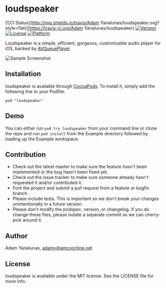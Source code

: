 # loudspeaker

[![CI Status](http://img.shields.io/travis/Adam Yanalunas/loudspeaker.svg?style=flat)](https://travis-ci.org/Adam Yanalunas/loudspeaker)
[![Version](https://img.shields.io/cocoapods/v/loudspeaker.svg?style=flat)](http://cocoadocs.org/docsets/loudspeaker)
[![License](https://img.shields.io/cocoapods/l/loudspeaker.svg?style=flat)](http://cocoadocs.org/docsets/loudspeaker)
[![Platform](https://img.shields.io/cocoapods/p/loudspeaker.svg?style=flat)](http://cocoadocs.org/docsets/loudspeaker)

Loudspeaker is a simple, efficient, gorgeous, customizable audio player for iOS, backed by [AVQueuePlayer](https://developer.apple.com/library/ios/documentation/avfoundation/reference/avqueueplayer_class/Reference/Reference.html).

![Sample Screenshot](http://i.imgur.com/IOACIpO.png)

## Installation

loudspeaker is available through [CocoaPods](http://cocoapods.org). To install
it, simply add the following line to your Podfile:

    pod "loudspeaker"

## Demo

You can either run `pod try loudspeaker` from your command line or clone the repo and run `pod install` from the Example directory followed by loading up the Example workspace.

## Contribution

* Check out the latest master to make sure the feature hasn't been implemented or the bug hasn't been fixed yet.
* Check out the issue tracker to make sure someone already hasn't requested it and/or contributed it.
* Fork the project and submit a pull request from a feature or bugfix branch.
* Please include tests. This is important so we don't break your changes unintentionally in a future version.
* Please don't modify the podspec, version, or changelog. If you do change these files, please isolate a separate commit so we can cherry-pick around it.

## Author

Adam Yanalunas, adamy@amcoonline.net

## License

loudspeaker is available under the MIT license. See the LICENSE file for more info.

